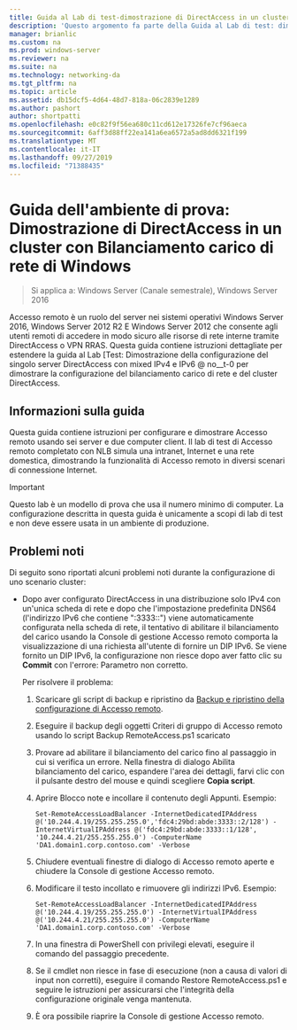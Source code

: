 ```yaml
---
title: Guida al Lab di test-dimostrazione di DirectAccess in un cluster con bilanciamento carico di servizio di Windows
description: 'Questo argomento fa parte della Guida al Lab di test: dimostrazione di DirectAccess in un cluster con bilanciamento carico di servizio di Windows per Windows Server 2016'
manager: brianlic
ms.custom: na
ms.prod: windows-server
ms.reviewer: na
ms.suite: na
ms.technology: networking-da
ms.tgt_pltfrm: na
ms.topic: article
ms.assetid: db15dcf5-4d64-48d7-818a-06c2839e1289
ms.author: pashort
author: shortpatti
ms.openlocfilehash: e0c82f9f56ea680c11cd612e17326fe7cf96aeca
ms.sourcegitcommit: 6aff3d88ff22ea141a6ea6572a5ad8dd6321f199
ms.translationtype: MT
ms.contentlocale: it-IT
ms.lasthandoff: 09/27/2019
ms.locfileid: "71388435"
---
```

# <a name="test-lab-guide-demonstrate-directaccess-in-a-cluster-with-windows-nlb"></a>Guida dell'ambiente di prova: Dimostrazione di DirectAccess in un cluster con Bilanciamento carico di rete di Windows

>Si applica a: Windows Server (Canale semestrale), Windows Server 2016

Accesso remoto è un ruolo del server nei sistemi operativi Windows Server 2016, Windows Server 2012 R2 E Windows Server 2012 che consente agli utenti remoti di accedere in modo sicuro alle risorse di rete interne tramite DirectAccess o VPN RRAS. Questa guida contiene istruzioni dettagliate per estendere la guida al Lab [Test: Dimostrazione della configurazione del singolo server DirectAccess con mixed IPv4 e IPv6 @ no__t-0 per dimostrare la configurazione del bilanciamento carico di rete e del cluster DirectAccess.  
  
## <a name="about-this-guide"></a>Informazioni sulla guida  
Questa guida contiene istruzioni per configurare e dimostrare Accesso remoto usando sei server e due computer client. Il lab di test di Accesso remoto completato con NLB simula una intranet, Internet e una rete domestica, dimostrando la funzionalità di Accesso remoto in diversi scenari di connessione Internet.  
  
> [!IMPORTANT]  
> Questo lab è un modello di prova che usa il numero minimo di computer. La configurazione descritta in questa guida è unicamente a scopi di lab di test e non deve essere usata in un ambiente di produzione.  
  
## <a name="KnownIssues"></a>Problemi noti  
Di seguito sono riportati alcuni problemi noti durante la configurazione di uno scenario cluster:  
  
-   Dopo aver configurato DirectAccess in una distribuzione solo IPv4 con un'unica scheda di rete e dopo che l'impostazione predefinita DNS64 (l'indirizzo IPv6 che contiene ":3333::") viene automaticamente configurata nella scheda di rete, il tentativo di abilitare il bilanciamento del carico usando la Console di gestione Accesso remoto comporta la visualizzazione di una richiesta all'utente di fornire un DIP IPv6. Se viene fornito un DIP IPv6, la configurazione non riesce dopo aver fatto clic su **Commit** con l'errore: Parametro non corretto.  
  
    Per risolvere il problema:  
  
    1.  Scaricare gli script di backup e ripristino da [Backup e ripristino della configurazione di Accesso remoto](https://gallery.technet.microsoft.com/Back-up-and-Restore-Remote-e157e6a6).  
  
    2.  Eseguire il backup degli oggetti Criteri di gruppo di Accesso remoto usando lo script Backup RemoteAccess.ps1 scaricato  
  
    3.  Provare ad abilitare il bilanciamento del carico fino al passaggio in cui si verifica un errore. Nella finestra di dialogo Abilita bilanciamento del carico, espandere l'area dei dettagli, farvi clic con il pulsante destro del mouse e quindi scegliere **Copia script**.  
  
    4.  Aprire Blocco note e incollare il contenuto degli Appunti. Esempio:  
  
        ```  
        Set-RemoteAccessLoadBalancer -InternetDedicatedIPAddress @('10.244.4.19/255.255.255.0','fdc4:29bd:abde:3333::2/128') -InternetVirtualIPAddress @('fdc4:29bd:abde:3333::1/128', '10.244.4.21/255.255.255.0') -ComputerName 'DA1.domain1.corp.contoso.com' -Verbose  
        ```  
  
    5.  Chiudere eventuali finestre di dialogo di Accesso remoto aperte e chiudere la Console di gestione Accesso remoto.  
  
    6.  Modificare il testo incollato e rimuovere gli indirizzi IPv6. Esempio:  
  
        ```  
        Set-RemoteAccessLoadBalancer -InternetDedicatedIPAddress @('10.244.4.19/255.255.255.0') -InternetVirtualIPAddress @('10.244.4.21/255.255.255.0') -ComputerName 'DA1.domain1.corp.contoso.com' -Verbose  
        ```  
  
    7.  In una finestra di PowerShell con privilegi elevati, eseguire il comando del passaggio precedente.  
  
    8.  Se il cmdlet non riesce in fase di esecuzione (non a causa di valori di input non corretti), eseguire il comando Restore RemoteAccess.ps1 e seguire le istruzioni per assicurarsi che l'integrità della configurazione originale venga mantenuta.  
  
    9. È ora possibile riaprire la Console di gestione Accesso remoto.  
  


